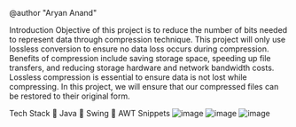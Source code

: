 @author "Aryan Anand"

Introduction
Objective of this project is to reduce the number of bits needed to represent data through compression technique. This project will only use lossless conversion to ensure no data loss occurs during compression. Benefits of compression include saving storage space, speeding up file transfers, and reducing storage hardware and network bandwidth costs. Lossless compression is essential to ensure data is not lost while compressing. In this project, we will ensure that our compressed files can be restored to their original form.

Tech Stack
🔴 Java
🔴 Swing
🔴 AWT
Snippets
![image](https://github.com/aryananand0022/Compressor-Decompressor/assets/137156842/23c80797-e3dd-43bb-955f-13b0a3e4a15f)
![image](https://github.com/aryananand0022/Compressor-Decompressor/assets/137156842/2215b668-79ee-4efb-abad-6e86c43356c3)
![image](https://github.com/aryananand0022/Compressor-Decompressor/assets/137156842/ec974337-ec00-4e61-acce-29fe6fee89e2)



